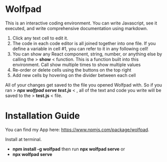 # Wolfpad

This is an interactive coding environment. You can write Javascript, see it executed, and write comprehensive documentation using markdown.

1. Click any text cell to edit it.
2. The code in each code editor is all joined together into one file. If you define a variable in cell #1, you can refer to it in any following cell!
3. You can show any React component, string, number, or anything else by calling the > **show** < function. This is a function built into this environment. Call show multiple times to show multiple values
4. Re-order or delete cells using the buttons on the top right
5. Add new cells by hovering on the divider between each cell

All of your changes get saved to the file you opened Wolfpad with. So if you ran > **_npx wolfpad serve test.js_** < , all of the text and code you write will be saved to the > **test.js** < file.

# Installation Guide

You can find my App here: https://www.npmjs.com/package/wolfpad.

Install at terminal.

- **npm install -g wolfpad** then run **npx wolfpad serve**
  or
- **npx wolfpad serve**
